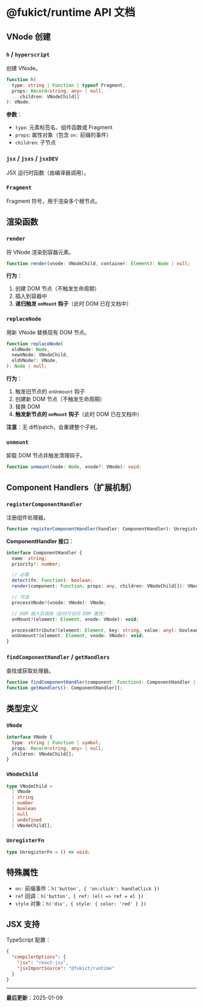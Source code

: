 # @fukict/runtime API 文档

## VNode 创建

### `h` / `hyperscript`

创建 VNode。

```typescript
function h(
  type: string | Function | typeof Fragment,
  props: Record<string, any> | null,
  ...children: VNodeChild[]
): VNode;
```

**参数**：

- `type`: 元素标签名、组件函数或 Fragment
- `props`: 属性对象（包含 `on:` 前缀的事件）
- `children`: 子节点

### `jsx` / `jsxs` / `jsxDEV`

JSX 运行时函数（由编译器调用）。

### `Fragment`

Fragment 符号，用于渲染多个根节点。

## 渲染函数

### `render`

将 VNode 渲染到容器元素。

```typescript
function render(vnode: VNodeChild, container: Element): Node | null;
```

**行为**：
1. 创建 DOM 节点（不触发生命周期）
2. 插入到容器中
3. **递归触发 `onMount` 钩子**（此时 DOM 已在文档中）

### `replaceNode`

用新 VNode 替换现有 DOM 节点。

```typescript
function replaceNode(
  oldNode: Node,
  newVNode: VNodeChild,
  oldVNode?: VNode,
): Node | null;
```

**行为**：
1. 触发旧节点的 `onUnmount` 钩子
2. 创建新 DOM 节点（不触发生命周期）
3. 替换 DOM
4. **触发新节点的 `onMount` 钩子**（此时 DOM 已在文档中）

**注意**：无 diff/patch，会重建整个子树。

### `unmount`

卸载 DOM 节点并触发清理钩子。

```typescript
function unmount(node: Node, vnode?: VNode): void;
```

## Component Handlers（扩展机制）

### `registerComponentHandler`

注册组件处理器。

```typescript
function registerComponentHandler(handler: ComponentHandler): UnregisterFn;
```

**ComponentHandler 接口**：

```typescript
interface ComponentHandler {
  name: string;
  priority?: number;

  // 必需
  detect(fn: Function): boolean;
  render(component: Function, props: any, children: VNodeChild[]): VNode | null;

  // 可选
  processVNode?(vnode: VNode): VNode;

  // DOM 插入后调用（此时可访问 DOM 属性）
  onMount?(element: Element, vnode: VNode): void;

  processAttribute?(element: Element, key: string, value: any): boolean;
  onUnmount?(element: Element, vnode: VNode): void;
}
```

### `findComponentHandler` / `getHandlers`

查找或获取处理器。

```typescript
function findComponentHandler(component: Function): ComponentHandler | null;
function getHandlers(): ComponentHandler[];
```

## 类型定义

### `VNode`

```typescript
interface VNode {
  type: string | Function | symbol;
  props: Record<string, any> | null;
  children: VNodeChild[];
}
```

### `VNodeChild`

```typescript
type VNodeChild =
  | VNode
  | string
  | number
  | boolean
  | null
  | undefined
  | VNodeChild[];
```

### `UnregisterFn`

```typescript
type UnregisterFn = () => void;
```

## 特殊属性

- `on:` 前缀事件：`h('button', { 'on:click': handleClick })`
- `ref` 回调：`h('button', { ref: (el) => ref = el })`
- `style` 对象：`h('div', { style: { color: 'red' } })`

## JSX 支持

TypeScript 配置：

```json
{
  "compilerOptions": {
    "jsx": "react-jsx",
    "jsxImportSource": "@fukict/runtime"
  }
}
```

---

**最后更新**：2025-01-09
